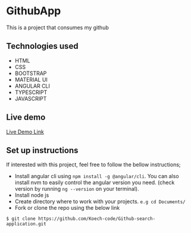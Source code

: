 # GithubApp

This is a project that consumes my github

## Technologies used

- HTML
- CSS 
- BOOTSTRAP
- MATERIAL UI
- ANGULAR CLI
- TYPESCRIPT
- JAVASCRIPT

## Live demo

[Live Demo Link]( https://Koech-code.github.io/Github-search-application/)

## Set up instructions

If interested with this project, feel free to follow the bellow instructions;
- Install angular cli using `npm install -g @angular/cli`.
  You can also install nvm to easily control the angular version you need.
  (check version by running `ng --version` on your terminal).
- Install node js 
- Create directory where to work with your projects. 
  `e.g cd Documents/`
- Fork or clone the repo using the below link

```
$ git clone https://github.com/Koech-code/Github-search-application.git

```
